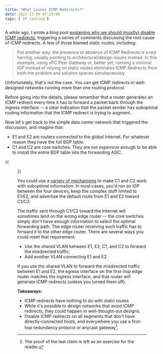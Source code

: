 ```yaml
---
title: "What Causes ICMP Redirects?"
date: 2022-11-30 07:25:00
tags: [ IP routing ]
---
```

A while ago, I wrote a blog post [explaining why we should (mostly) disable ICMP redirects](https://blog.ipspace.net/2022/02/nexus-icmp-redirects.html), triggering a series of comments discussing the root cause of ICMP redirects. A few of those blamed static routes, including:

> Put another way, the presence or absence of ICMP Redirects is a red herring, usually pointing to architectural/design issues instead. In this example, using vPC Peer Gateway or, better yet, running a minimal IGP instead of relying on static routes eliminates ICMP Redirects from both the problem and solution spaces simultaneously.

Unfortunately, that's not the case. You can get ICMP redirects in well-designed networks running more than one routing protocol.
<!--more-->
Before going into the details, please remember that a router generates an ICMP redirect every time it has to forward a packet back through the ingress interface -- a clear indication that the packet sender has suboptimal routing information that the ICMP redirect is trying to augment.

Now let's get back to the simple data center network that triggered the discussion, and imagine that:

* E1 and E2 are routers connected to the global Internet. For whatever reason they have the full BGP table.
* C1 and C2 are core switches. They are not expensive enough to be able to install the entire BGP table into the forwarding ASIC.

{{<figure src="/2022/02/icmp-redirect-layer-3.png" caption="Layer-3 connectivity">}}

You could use a [variety of mechanisms](https://blog.ipspace.net/2022/05/living-small-forwarding-tables.html) to make C1 and C2 work with suboptimal information. In most cases, you'd run an IGP between the four devices, keep the complex stuff limited to E1/E2, and advertise the default route from E1 and E2 toward C1/C2.

The traffic sent through C1/C2 toward the Internet will sometimes land on the wrong edge router -- the core switches simply don't have enough information to select the optimal forwarding path. The edge router receiving such traffic has to forward it to the other edge router. There are several ways you could meet that requirement:

* Use the shared VLAN between E1, E2, C1, and C2 to forward the misdirected traffic;
* Add another VLAN connecting E1 and E2.

If you use the shared VLAN to forward the misdirected traffic between E1 and E2, the egress interface on the first-hop edge router matches the ingress interface, and that router will generate ICMP redirects (unless you turned them off).

**Takeaways:**
* ICMP redirects have nothing to do with static routes
* While it's possible to design networks that avoid ICMP redirects, they could happen in well-thought-out designs.
* Disable ICMP redirects on all segments that don't have directly-connected hosts, and everywhere you use a first-hop redundancy protocol or anycast gateway[^ER].

[^ER]: The proof of the last claim is left as an exercise for the reader.
